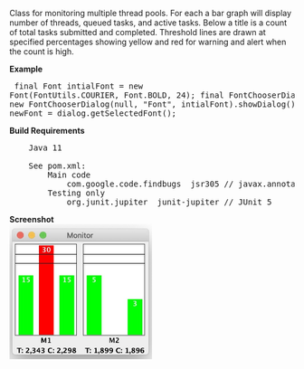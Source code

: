 Class for monitoring multiple thread pools. For each a bar graph will display number of threads,
queued tasks, and active tasks. Below a title is a count of total tasks submitted and completed.
Threshold lines are drawn at specified percentages showing yellow and red for warning and alert
when the count is high.

<b>Example</b><pre>
	final Font intialFont = new Font(FontUtils.COURIER, Font.BOLD, 24);
	final FontChooserDialog dialog =  new FontChooserDialog(null, "Font", intialFont).showDialog();
	Font newFont = dialog.getSelectedFont();
</pre>
<b>Build Requirements</b>
<pre>
	Java 11

	See pom.xml:
		Main code
			com.google.code.findbugs  jsr305 // javax.annotations
		Testing only
			org.junit.jupiter  junit-jupiter // JUnit 5
</pre>
<b>Screenshot</b><br>
<img src="src/com/billsdesk/github/monitorwindow/doc-files/MonitorWindow.jpg" width="50%%" alt="MonitorWindow.jpg">
</p>
